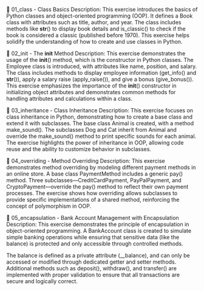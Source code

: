 📖 01_class - Class Basics
Description: This exercise introduces the basics of Python classes and object-oriented programming (OOP). It defines a Book class with attributes such as title, author, and year. The class includes methods like __str__() to display book details and is_classic() to check if the book is considered a classic (published before 1970). This exercise helps solidify the understanding of how to create and use classes in Python.

📖 02_init - The __init__ Method
Description: This exercise demonstrates the usage of the __init__() method, which is the constructor in Python classes. The Employee class is introduced, with attributes like name, position, and salary. The class includes methods to display employee information (get_info() and __str__()), apply a salary raise (apply_raise()), and give a bonus (give_bonus()). This exercise emphasizes the importance of the __init__() constructor in initializing object attributes and demonstrates common methods for handling attributes and calculations within a class.

📖 03_inheritance - Class Inheritance
Description: This exercise focuses on class inheritance in Python, demonstrating how to create a base class and extend it with subclasses. The base class Animal is created, with a method make_sound(). The subclasses Dog and Cat inherit from Animal and override the make_sound() method to print specific sounds for each animal. The exercise highlights the power of inheritance in OOP, allowing code reuse and the ability to customize behavior in subclasses.

📖 04_overriding - Method Overriding
Description: This exercise demonstrates method overriding by modeling different payment methods in an online store. A base class PaymentMethod includes a generic pay() method. Three subclasses—CreditCardPayment, PayPalPayment, and CryptoPayment—override the pay() method to reflect their own payment processes. The exercise shows how overriding allows subclasses to provide specific implementations of a shared method, reinforcing the concept of polymorphism in OOP.

📖 05_encapsulation - Bank Account Management with Encapsulation
Description:
This exercise demonstrates the principle of encapsulation in object-oriented programming. A BankAccount class is created to simulate simple banking operations while ensuring that sensitive data (like the balance) is protected and only accessible through controlled methods.

The balance is defined as a private attribute (__balance), and can only be accessed or modified through dedicated getter and setter methods. Additional methods such as deposit(), withdraw(), and transfer() are implemented with proper validation to ensure that all transactions are secure and logically correct.


